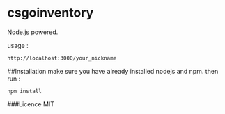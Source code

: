 # csgoinventory

Node.js powered.

usage :

```
http://localhost:3000/your_nickname
```

##Installation
make sure you have already installed nodejs and npm.
then run : 

```
npm install
```

###Licence
MIT
